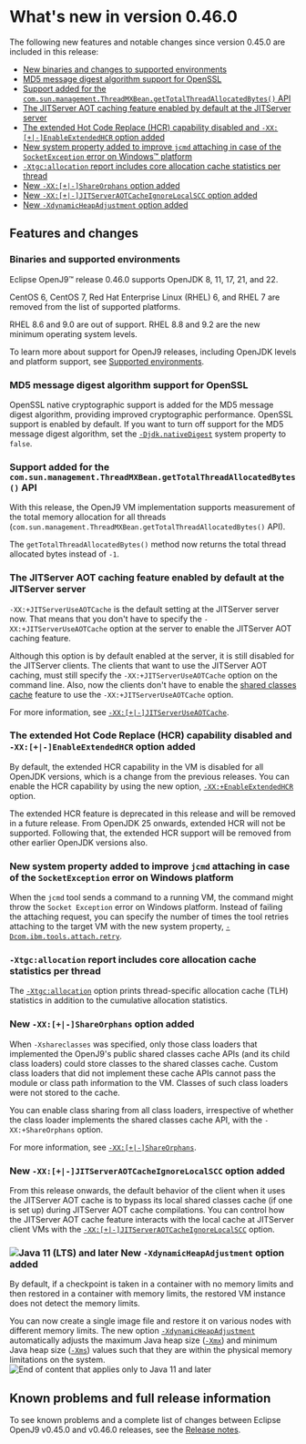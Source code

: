 <!--
* Copyright (c) 2017, 2024 IBM Corp. and others
*
* This program and the accompanying materials are made
* available under the terms of the Eclipse Public License 2.0
* which accompanies this distribution and is available at
* https://www.eclipse.org/legal/epl-2.0/ or the Apache
* License, Version 2.0 which accompanies this distribution and
* is available at https://www.apache.org/licenses/LICENSE-2.0.
*
* This Source Code may also be made available under the
* following Secondary Licenses when the conditions for such
* availability set forth in the Eclipse Public License, v. 2.0
* are satisfied: GNU General Public License, version 2 with
* the GNU Classpath Exception [1] and GNU General Public
* License, version 2 with the OpenJDK Assembly Exception [2].
*
* [1] https://www.gnu.org/software/classpath/license.html
* [2] https://openjdk.org/legal/assembly-exception.html
*
* SPDX-License-Identifier: EPL-2.0 OR Apache-2.0 OR GPL-2.0-only WITH Classpath-exception-2.0 OR GPL-2.0-only WITH OpenJDK-assembly-exception-1.0
-->

# What's new in version 0.46.0

The following new features and notable changes since version 0.45.0 are included in this release:

- [New binaries and changes to supported environments](#binaries-and-supported-environments)
- [MD5 message digest algorithm support for OpenSSL](#md5-message-digest-algorithm-support-for-openssl)
- [Support added for the `com.sun.management.ThreadMXBean.getTotalThreadAllocatedBytes()` API](#support-added-for-the-comsunmanagementthreadmxbeangettotalthreadallocatedbytes-api)
- [The JITServer AOT caching feature enabled by default at the JITServer server](#the-jitserver-aot-caching-feature-enabled-by-default-at-the-jitserver-server)
- [The extended Hot Code Replace (HCR) capability disabled and `-XX:[+|-]EnableExtendedHCR` option added](#the-extended-hot-code-replace-hcr-capability-disabled-and-xx-enableextendedhcr-option-added)
- [New system property added to improve `jcmd` attaching in case of the `SocketException` error on Windows&trade; platform](#new-system-property-added-to-improve-jcmd-attaching-in-case-of-the-socketexception-error-on-windows-platform)
- [`-Xtgc:allocation` report includes core allocation cache statistics per thread](#-xtgcallocation-report-includes-core-allocation-cache-statistics-per-thread)
- [New `-XX:[+|-]ShareOrphans` option added](#new-xx-shareorphans-option-added)
- [New `-XX:[+|-]JITServerAOTCacheIgnoreLocalSCC` option added](#new-xx-jitserveraotcacheignorelocalscc-option-added)
- [New `-XdynamicHeapAdjustment` option added](#new-xdynamicheapadjustment-option-added)

## Features and changes

### Binaries and supported environments

Eclipse OpenJ9&trade; release 0.46.0 supports OpenJDK 8, 11, 17, 21, and 22.

CentOS 6, CentOS 7, Red Hat Enterprise Linux (RHEL) 6, and RHEL 7 are removed from the list of supported platforms.

RHEL 8.6 and 9.0 are out of support. RHEL 8.8 and 9.2 are the new minimum operating system levels.

To learn more about support for OpenJ9 releases, including OpenJDK levels and platform support, see [Supported environments](openj9_support.md).

### MD5 message digest algorithm support for OpenSSL

OpenSSL native cryptographic support is added for the MD5 message digest algorithm, providing improved cryptographic performance. OpenSSL support is enabled by default. If you want to turn off support for the MD5 message digest algorithm, set the [`-Djdk.nativeDigest`](djdknativedigest.md) system property to `false`.

### Support added for the `com.sun.management.ThreadMXBean.getTotalThreadAllocatedBytes()` API

With this release, the OpenJ9 VM implementation supports measurement of the total memory allocation for all threads (`com.sun.management.ThreadMXBean.getTotalThreadAllocatedBytes()` API).

The `getTotalThreadAllocatedBytes()` method now returns the total thread allocated bytes instead of `-1`.

### The JITServer AOT caching feature enabled by default at the JITServer server

`-XX:+JITServerUseAOTCache` is the default setting at the JITServer server now. That means that you don't have to specify the `-XX:+JITServerUseAOTCache` option at the server to enable the JITServer AOT caching feature.

Although this option is by default enabled at the server, it is still disabled for the JITServer clients. The clients that want to use the JITServer AOT caching, must still specify the `-XX:+JITServerUseAOTCache` option on the command line. Also, now the clients don't have to enable the [shared classes cache](https://www.eclipse.org/openj9/docs/shrc/) feature to use the `-XX:+JITServerUseAOTCache` option.

For more information, see [ `-XX:[+|-]JITServerUseAOTCache`](xxjitserveruseaotcache.md).

### The extended Hot Code Replace (HCR) capability disabled and `-XX:[+|-]EnableExtendedHCR` option added

By default, the extended HCR capability in the VM is disabled for all OpenJDK versions, which is a change from the previous releases. You can enable the HCR capability by using the new option, [`-XX:+EnableExtendedHCR`](xxenableextendedhcr.md) option.

The extended HCR feature is deprecated in this release and will be removed in a future release. From OpenJDK 25 onwards, extended HCR will not be supported. Following that, the extended HCR support will be removed from other earlier OpenJDK versions also.

### New system property added to improve `jcmd` attaching in case of the `SocketException` error on Windows platform

When the `jcmd` tool sends a command to a running VM, the command might throw the `Socket Exception` error on Windows platform. Instead of failing the attaching request, you can specify the number of times the tool retries attaching to the target VM with the new system property, [`-Dcom.ibm.tools.attach.retry`](dcomibmtoolsattachretry.md).

### `-Xtgc:allocation` report includes core allocation cache statistics per thread

The [`-Xtgc:allocation`](xtgc.md#allocation) option prints thread-specific allocation cache (TLH) statistics in addition to the cumulative allocation statistics.

### New `-XX:[+|-]ShareOrphans` option added

When `-Xshareclasses` was specified, only those class loaders that implemented the OpenJ9's public shared classes cache APIs (and its child class loaders) could store classes to the shared classes cache. Custom class loaders that did not implement these cache APIs cannot pass the module or class path information to the VM. Classes of such class loaders were not stored to the cache.

You can enable class sharing from all class loaders, irrespective of whether the class loader implements the shared classes cache API, with the `-XX:+ShareOrphans` option.

For more information, see [`-XX:[+|-]ShareOrphans`](xxshareorphans.md).

### New `-XX:[+|-]JITServerAOTCacheIgnoreLocalSCC` option added

From this release onwards, the default behavior of the client when it uses the JITServer AOT cache is to bypass its local shared classes cache (if one is set up) during JITServer AOT cache compilations. You can control how the JITServer AOT cache feature interacts with the local cache at JITServer client VMs with the [`-XX:[+|-]JITServerAOTCacheIgnoreLocalSCC`](xxjitserveraotcacheignorelocalscc.md) option.

### ![Java 11 (LTS) and later](docs/cr/java11plus.png) New `-XdynamicHeapAdjustment` option added

By default, if a checkpoint is taken in a container with no memory limits and then restored in a container with memory limits, the restored VM instance does not detect the memory limits.

You can now create a single image file and restore it on various nodes with different memory limits. The new option [`-XdynamicHeapAdjustment`](xdynamicheapadjustment.md) automatically adjusts the maximum Java heap size ([`-Xmx`](xms.md)) and minimum Java heap size ([`-Xms`](xms.md)) values such that they are within the physical memory limitations on the system. ![End of content that applies only to Java 11 and later](cr/java_close.png)

## Known problems and full release information

To see known problems and a complete list of changes between Eclipse OpenJ9 v0.45.0 and v0.46.0 releases, see the [Release notes](https://github.com/eclipse-openj9/openj9/blob/master/doc/release-notes/0.46/0.46.md).

<!-- ==== END OF TOPIC ==== version0.46.md ==== -->
